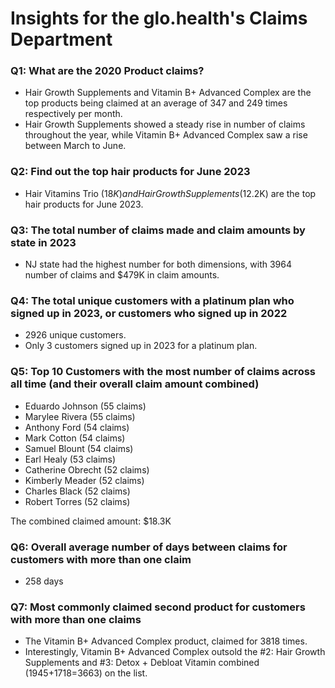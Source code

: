 # Insights for the glo.health's Claims Department

### Q1: What are the 2020 Product claims?
- Hair Growth Supplements and Vitamin B+ Advanced Complex are the top products being claimed at an average of 347 and 249 times respectively per month.
- Hair Growth Supplements showed a steady rise in number of claims throughout the year, while Vitamin B+ Advanced Complex saw a rise between March to June.
  
### Q2: Find out the top hair products for June 2023
- Hair Vitamins Trio ($18K) and Hair Growth Supplements ($12.2K) are the top hair products for June 2023.
  
### Q3: The total number of claims made and claim amounts by state in 2023
- NJ state had the highest number for both dimensions, with 3964 number of claims and $479K in claim amounts.
  
### Q4: The total unique customers with a platinum plan who signed up in 2023, or customers who signed up in 2022
- 2926 unique customers.
- Only 3 customers signed up in 2023 for a platinum plan.
  
### Q5: Top 10 Customers with the most number of claims across all time (and their overall claim amount combined)
- Eduardo Johnson (55 claims)
- Marylee Rivera (55 claims)
- Anthony Ford (54 claims)
- Mark Cotton (54 claims)
- Samuel Blount (54 claims)
- Earl Healy (53 claims)
- Catherine Obrecht (52 claims)
- Kimberly Meader (52 claims)
- Charles Black (52 claims)
- Robert Torres (52 claims)

The combined claimed amount: $18.3K

### Q6: Overall average number of days between claims for customers with more than one claim
- 258 days

### Q7: Most commonly claimed second product for customers with more than one claims
- The Vitamin B+ Advanced Complex product, claimed for 3818 times.
- Interestingly, Vitamin B+ Advanced Complex outsold the #2: Hair Growth Supplements and #3: Detox + Debloat Vitamin combined (1945+1718=3663) on the list.
